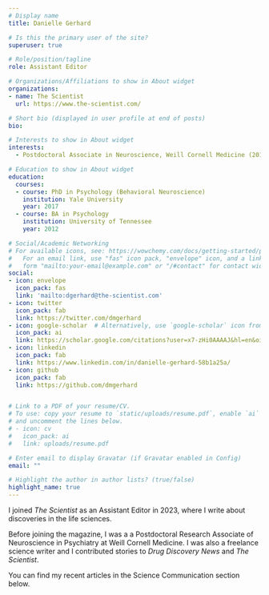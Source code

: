 ```yaml
---
# Display name
title: Danielle Gerhard

# Is this the primary user of the site?
superuser: true

# Role/position/tagline
role: Assistant Editor

# Organizations/Affiliations to show in About widget
organizations:
- name: The Scientist
  url: https://www.the-scientist.com/

# Short bio (displayed in user profile at end of posts)
bio:

# Interests to show in About widget
interests:
  - Postdoctoral Associate in Neuroscience, Weill Cornell Medicine (2018--2023)

# Education to show in About widget
education:
  courses:
  - course: PhD in Psychology (Behavioral Neuroscience)
    institution: Yale University
    year: 2017
  - course: BA in Psychology
    institution: University of Tennessee
    year: 2012

# Social/Academic Networking
# For available icons, see: https://wowchemy.com/docs/getting-started/page-builder/#icons
#   For an email link, use "fas" icon pack, "envelope" icon, and a link in the
#   form "mailto:your-email@example.com" or "/#contact" for contact widget.
social:
- icon: envelope
  icon_pack: fas
  link: 'mailto:dgerhard@the-scientist.com'
- icon: twitter
  icon_pack: fab
  link: https://twitter.com/dmgerhard
- icon: google-scholar  # Alternatively, use `google-scholar` icon from `ai` icon pack
  icon_pack: ai
  link: https://scholar.google.com/citations?user=x7-zHi0AAAAJ&hl=en&oi=ao
- icon: linkedin
  icon_pack: fab
  link: https://www.linkedin.com/in/danielle-gerhard-58b1a25a/
- icon: github
  icon_pack: fab
  link: https://github.com/dmgerhard


# Link to a PDF of your resume/CV.
# To use: copy your resume to `static/uploads/resume.pdf`, enable `ai` icons in `params.toml`,
# and uncomment the lines below.
# - icon: cv
#   icon_pack: ai
#   link: uploads/resume.pdf

# Enter email to display Gravatar (if Gravatar enabled in Config)
email: ""

# Highlight the author in author lists? (true/false)
highlight_name: true
---
```


I joined *The Scientist* as an Assistant Editor in 2023, where I write about discoveries in the life sciences.

Before joining the magazine, I was a a Postdoctoral Research Associate of Neuroscience in Psychiatry at Weill Cornell Medicine. I was also a freelance science writer and I contributed stories to *Drug Discovery News* and *The Scientist*.

You can find my recent articles in the Science Communication section below.  
